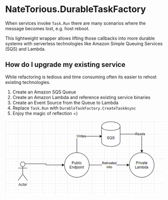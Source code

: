 # NateTorious.DurableTaskFactory

When services invoke `Task.Run` there are many scenarios where the message becomes lost, e.g. host reboot.

This lightweight wrapper allows lifting those callbacks into more durable systems with serverless technologies like Amazon Simple Queuing Services (SQS) and Lambda.

## How do I upgrade my existing service

While refactoring is tedious and time consuming often its easier to rehost existing technologies.

1. Create an Amazon SQS Queue
2. Create an Amazon Lambda and reference existing service binaries
3. Create an Event Source from the Queue to Lambda
4. Replace `Task.Run` with `DurableTaskFactory.CreateTaskAsync`
5. Enjoy the magic of reflection =)

![model.png](model.png)
